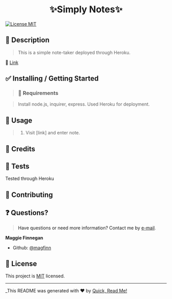 
<h1 align="center">✨Simply Notes✨</h1>

<p>
<a href="https://opensource.org/licenses/MIT">
<img alt = "License MIT" src="https://img.shields.io/badge/license-MIT-success.svg" target="_blank" /></a>
</p>

## 📜 Description
>This is a simple note-taker deployed through Heroku.



🔗 <a href = 'https://example.com'>Link<a/>

## ✅ Installing / Getting Started

> ### 🧰 Requirements

>

>Install node.js, inquirer, express. Used Heroku for deployment.

## 🚀 Usage
>
>1. Visit [link] and enter note. 

## 🙌 Credits

>

>

>

>>

## 🚥 Tests

Tested through Heroku

## 🤝 Contributing





## ❓ Questions?

>Have questions or need more information? Contact me by <a href='mailto:example@gmail.com'>e-mail</a>.

**Maggie Finnegan**

- Github: [@magfinn](https://github.com/magfinn)

## 📝 License

This project is [MIT](https://opensource.org/licenses/MIT) licensed.

---

_This README was generated with ❤️ by [Quick, Read Me!](https://github.com/magfinn/Quick-README-)
